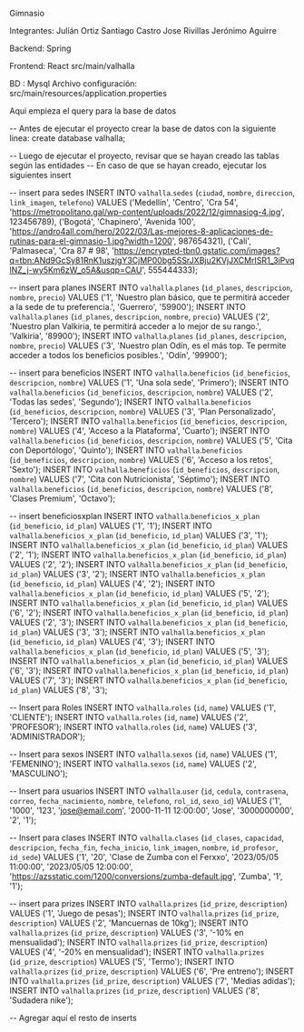 Gimnasio

Integrantes:
Julián Ortiz
Santiago Castro
Jose Rivillas
Jerónimo Aguirre

Backend: Spring


Frontend: React
src/main/valhalla

BD : Mysql
Archivo configuración: src/main/resources/application.properties

Aqui empieza el query para la base de datos
 
-- Antes de ejecutar el proyecto crear la base de datos con la siguiente linea:
create database valhalla;

-- Luego de ejecutar el proyecto, revisar que se hayan creado las tablas según las entidades
-- En caso de que se hayan creado, ejecutar los siguientes insert

-- insert para sedes
INSERT INTO `valhalla`.`sedes` (`ciudad`, `nombre`, `direccion`, `link_imagen`, `telefono`) VALUES
('Medellín', 'Centro', 'Cra 54', 'https://metropolitano.gal/wp-content/uploads/2022/12/gimnasiog-4.jpg', 123456789),
('Bogotá', 'Chapinero', 'Avenida 100', 'https://andro4all.com/hero/2022/03/Las-mejores-8-aplicaciones-de-rutinas-para-el-gimnasio-1.jpg?width=1200', 987654321),
('Cali', 'Palmaseca', 'Cra 87 # 98', 'https://encrypted-tbn0.gstatic.com/images?q=tbn:ANd9GcSy81RnK1uszjgY3CjMP00bg5SSrJXBju2KVjJXCMrISR1_3iPvqlNZ_j-wy5Km6zW_o5A&usqp=CAU', 555444333);

-- insert para planes
INSERT INTO `valhalla`.`planes` (`id_planes`, `descripcion`, `nombre`, `precio`) VALUES ('1', 'Nuestro plan básico, que te permitirá acceder a la sede de tu preferencia.', 'Guerrero', '59900');
INSERT INTO `valhalla`.`planes` (`id_planes`, `descripcion`, `nombre`, `precio`) VALUES ('2', 'Nuestro plan Valkiria, te permitirá acceder a lo mejor de su rango.', 'Valkiria', '89900');
INSERT INTO `valhalla`.`planes` (`id_planes`, `descripcion`, `nombre`, `precio`) VALUES ('3', 'Nuestro plan Odín, es el más top. Te permite acceder a todos los beneficios posibles.', 'Odín', '99900');

-- insert para beneficios
INSERT INTO `valhalla`.`beneficios` (`id_beneficios`, `descripcion`, `nombre`) VALUES ('1', 'Una sola sede', 'Primero');
INSERT INTO `valhalla`.`beneficios` (`id_beneficios`, `descripcion`, `nombre`) VALUES ('2', 'Todas las sedes', 'Segundo');
INSERT INTO `valhalla`.`beneficios` (`id_beneficios`, `descripcion`, `nombre`) VALUES ('3', 'Plan Personalizado', 'Tercero');
INSERT INTO `valhalla`.`beneficios` (`id_beneficios`, `descripcion`, `nombre`) VALUES ('4', 'Acceso a la Plataforma', 'Cuarto');
INSERT INTO `valhalla`.`beneficios` (`id_beneficios`, `descripcion`, `nombre`) VALUES ('5', 'Cita con Deportólogo', 'Quinto');
INSERT INTO `valhalla`.`beneficios` (`id_beneficios`, `descripcion`, `nombre`) VALUES ('6', 'Acceso a los retos', 'Sexto');
INSERT INTO `valhalla`.`beneficios` (`id_beneficios`, `descripcion`, `nombre`) VALUES ('7', 'Cita con Nutricionista', 'Séptimo');
INSERT INTO `valhalla`.`beneficios` (`id_beneficios`, `descripcion`, `nombre`) VALUES ('8', 'Clases Premium', 'Octavo');

-- insert beneficiosxplan
INSERT INTO `valhalla`.`beneficios_x_plan` (`id_beneficio`, `id_plan`) VALUES ('1', '1');
INSERT INTO `valhalla`.`beneficios_x_plan` (`id_beneficio`, `id_plan`) VALUES ('3', '1');
INSERT INTO `valhalla`.`beneficios_x_plan` (`id_beneficio`, `id_plan`) VALUES ('2', '1');
INSERT INTO `valhalla`.`beneficios_x_plan` (`id_beneficio`, `id_plan`) VALUES ('2', '2');
INSERT INTO `valhalla`.`beneficios_x_plan` (`id_beneficio`, `id_plan`) VALUES ('3', '2');
INSERT INTO `valhalla`.`beneficios_x_plan` (`id_beneficio`, `id_plan`) VALUES ('4', '2');
INSERT INTO `valhalla`.`beneficios_x_plan` (`id_beneficio`, `id_plan`) VALUES ('5', '2');
INSERT INTO `valhalla`.`beneficios_x_plan` (`id_beneficio`, `id_plan`) VALUES ('6', '2');
INSERT INTO `valhalla`.`beneficios_x_plan` (`id_beneficio`, `id_plan`) VALUES ('2', '3');
INSERT INTO `valhalla`.`beneficios_x_plan` (`id_beneficio`, `id_plan`) VALUES ('3', '3');
INSERT INTO `valhalla`.`beneficios_x_plan` (`id_beneficio`, `id_plan`) VALUES ('4', '3');
INSERT INTO `valhalla`.`beneficios_x_plan` (`id_beneficio`, `id_plan`) VALUES ('5', '3');
INSERT INTO `valhalla`.`beneficios_x_plan` (`id_beneficio`, `id_plan`) VALUES ('6', '3');
INSERT INTO `valhalla`.`beneficios_x_plan` (`id_beneficio`, `id_plan`) VALUES ('7', '3');
INSERT INTO `valhalla`.`beneficios_x_plan` (`id_beneficio`, `id_plan`) VALUES ('8', '3');

-- Insert para Roles
INSERT INTO `valhalla`.`roles` (`id`, `name`) VALUES ('1', 'CLIENTE');
INSERT INTO `valhalla`.`roles` (`id`, `name`) VALUES ('2', 'PROFESOR');
INSERT INTO `valhalla`.`roles` (`id`, `name`) VALUES ('3', 'ADMINISTRADOR');

-- Insert para sexos
INSERT INTO `valhalla`.`sexos` (`id`, `name`) VALUES ('1', 'FEMENINO');
INSERT INTO `valhalla`.`sexos` (`id`, `name`) VALUES ('2', 'MASCULINO');

-- Insert para usuarios
INSERT INTO `valhalla`.`user` (`id`, `cedula`, `contrasena`, `correo`, `fecha_nacimiento`, `nombre`, `telefono`, `rol_id`, `sexo_id`) VALUES ('1', '1000', '123', 'jose@email.com', '2000-11-11 12:00:00', 'Jose', '3000000000', '2', '1');

-- Insert para clases
INSERT INTO `valhalla`.`clases` (`id_clases`, `capacidad`, `descripcion`, `fecha_fin`, `fecha_inicio`, `link_imagen`, `nombre`, `id_profesor`, `id_sede`) VALUES ('1', '20', 'Clase de Zumba con el Ferxxo', '2023/05/05 11:00:00', '2023/05/05 12:00:00', 'https://azsstatic.com/1200/conversions/zumba-default.jpg', 'Zumba', '1', '1');

-- insert para prizes
INSERT INTO `valhalla`.`prizes` (`id_prize`, `description`) VALUES ('1', 'Juego de pesas');
INSERT INTO `valhalla`.`prizes` (`id_prize`, `description`) VALUES ('2', 'Mancuernas de 10kg');
INSERT INTO `valhalla`.`prizes` (`id_prize`, `description`) VALUES ('3', '-10% en mensualidad');
INSERT INTO `valhalla`.`prizes` (`id_prize`, `description`) VALUES ('4', '-20% en mensualidad');
INSERT INTO `valhalla`.`prizes` (`id_prize`, `description`) VALUES ('5', 'Termo');
INSERT INTO `valhalla`.`prizes` (`id_prize`, `description`) VALUES ('6', 'Pre entreno');
INSERT INTO `valhalla`.`prizes` (`id_prize`, `description`) VALUES ('7', 'Medias adidas');
INSERT INTO `valhalla`.`prizes` (`id_prize`, `description`) VALUES ('8', 'Sudadera nike');

-- Agregar aquí el resto de inserts
